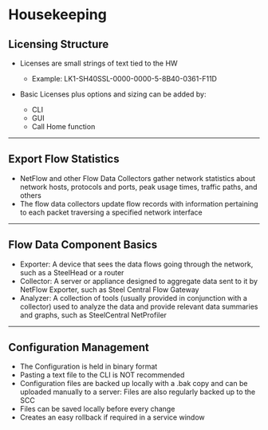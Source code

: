 # Housekeeping

## Licensing Structure

- Licenses are small strings of text tied to the HW
  - Example: LK1-SH40SSL-0000-0000-5-8B40-0361-F11D

- Basic Licenses plus options and sizing can be added by:
  - CLI
  - GUI
  - Call Home function

---

## Export Flow Statistics

- NetFlow and other Flow Data Collectors gather network statistics about network hosts, protocols and ports, peak usage times, traffic paths, and others
- The flow data collectors update flow records with information pertaining to each packet traversing a specified network interface

---

## Flow Data Component Basics

- Exporter: A device that sees the data flows going through the network, such as a SteelHead or a router
- Collector: A server or appliance designed to aggregate data sent to it by NetFlow Exporter, such as Steel Central Flow Gateway
- Analyzer: A collection of tools (usually provided in conjunction with a collector) used to analyze the data and provide relevant data summaries and graphs, such as SteelCentral NetProfiler

---

## Configuration Management

- The Configuration is held in binary format
- Pasting a text file to the CLI is NOT recommended
- Configuration files are backed up locally with a .bak copy and can be uploaded manually to a server: Files are also regularly backed up to the SCC
- Files can be saved locally before every change
- Creates an easy rollback if required in a service window
